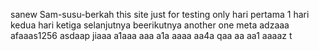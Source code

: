  sanew Sam-susu-berkah
this site just for testing only
hari pertama 1
hari kedua
hari ketiga
selanjutnya
beerikutnya
another one
meta
adzaaa
afaaas1256
asdaap
jiaaa
a1aaa
aaa
a1a
aaaa
aa4a
qaa
aa
aa1
aaaaz
t
